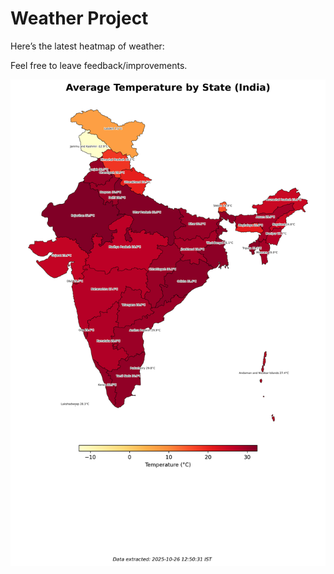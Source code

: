# Weather Project

Here’s the latest heatmap of weather:

Feel free to leave feedback/improvements.

![India Heatmap](docs/assets/india_heatmap.png?v=FDCBC2)
